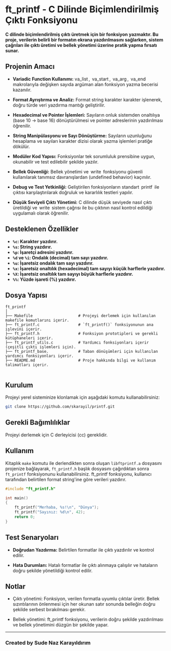 # ft_printf - C Dilinde Biçimlendirilmiş Çıktı Fonksiyonu

**C dilinde biçimlendirilmiş çıktı üretmek için bir fonksiyon yazmaktır. Bu proje, verilerin belirli bir formatın ekrana yazdırılmasını sağlarken, sistem çağrıları ile çıktı üretimi ve bellek yönetimi üzerine pratik yapma fırsatı sunar.**

## Projenin Amacı

*    **⁠⁠Variadic Function Kullanımı:**
    va_list ⁠, ⁠ va_start ⁠, ⁠ va_arg ⁠, ⁠ va_end ⁠ makrolarıyla değişken sayıda argüman alan fonksiyon yazma becerisi kazanılır.

*    **⁠Format Ayrıştırma ve Analiz:**
    Format string karakter karakter işlenerek, doğru türde veri yazdırma mantığı geliştirilir.

*    **⁠Hexadecimal ve Pointer İşlemleri:**
  Sayıların onluk sistemden onaltılıya (base 10 → base 16) dönüştürülmesi ve pointer adreslerinin yazdırılması öğrenilir.

*    **⁠String Manipülasyonu ve Sayı Dönüştürme:**
  Sayıların uzunluğunu hesaplama ve sayıları karakter dizisi olarak yazma işlemleri pratiğe dökülür.

*    **⁠Modüler Kod Yapısı:**
  Fonksiyonlar tek sorumluluk prensibine uygun, okunabilir ve test edilebilir şekilde yazılır.

*    **⁠Bellek Güvenliği:**
  Bellek yönetimi ve ⁠ write ⁠ fonksiyonu güvenli kullanılarak tanımsız davranışlardan (undefined behavior) kaçınılır.

*    **⁠Debug ve Test Yetkinliği:**
  Geliştirilen fonksiyonların standart ⁠ printf ⁠ ile çıktısı karşılaştırılarak doğruluk ve kararlılık testleri yapılır.

*    **⁠Düşük Seviyeli Çıktı Yönetimi:**
  C dilinde düşük seviyede nasıl çıktı üretildiği ve ⁠ write ⁠ sistem çağrısı ile bu çıktının nasıl kontrol edildiği uygulamalı olarak öğrenilir.

## Desteklenen Özellikler

*    **`%c`: Karakter yazdırır.**
*    **`%s`: String yazdırır.**
*    **`%p`: İşaretçi adresini yazdırır.**
*    **`%d` ve `%i`: Ondalık (decimal) tam sayı yazdırır.**
*    **`%u`: İşaretsiz ondalık tam sayı yazdırır.**
*    **`%x`: İşaretsiz onaltılık (hexadecimal) tam sayıyı küçük harflerle yazdırır.**
*    **`%X`: İşaretsiz onaltılık tam sayıyı büyük harflerle yazdırır.**
*    **`%%`: Yüzde işareti (%) yazdırır.**


## Dosya Yapısı

```
ft_printf
│
├── Makefile                    # Projeyi derlemek için kullanılan makefile komutlarını içerir.
├── ft_printf.c                 # `ft_printf()` fonksiyonunun ana işlevini içerir.
├── ft_printf.h                 # Fonksiyon prototipleri ve gerekli kütüphaneleri içerir.
├── ft_printf_utils.c           # Yardımcı fonksiyonları içerir (çeşitli çıktı işlemleri için).
├── ft_printf_base.             # Taban dönüşümleri için kullanılan yardımcı fonksiyonları içerir.
├── README.md                   # Proje hakkında bilgi ve kullanım talimatları içerir.


```

## Kurulum

Projeyi yerel sisteminize klonlamak için aşağıdaki komutu kullanabilirsiniz:

```bash
git clone https://github.com/skarayil/printf.git
```

## Gerekli Bağımlılıklar

Projeyi derlemek için C derleyicisi (cc) gereklidir.

## Kullanım

Kitaplık `make` komutu ile derlendikten sonra oluşan `libftprintf.a` dosyasını projenize bağlayarak, `ft_printf.h` başlık dosyasını çağırdıktan sonra `ft_printf` fonksiyonunu kullanabilirsiniz. ft_printf fonksiyonu, kullanıcı tarafından belirtilen format string'ine göre verileri yazdırır.

```c
#include "ft_printf.h"

int main()
{
    ft_printf("Merhaba, %s!\n", "Dünya");
    ft_printf("Sayınız: %d\n", 42);
    return 0;
}
```

## Test Senaryoları

*    **Doğrudan Yazdırma:**
  Belirtilen formatlar ile çıktı yazdırılır ve kontrol edilir.

*    **Hata Durumları:**
  Hatalı formatlar ile çıktı alınmaya çalışılır ve hataların doğru şekilde yönetildiği kontrol edilir.

## Notlar
* Çıktı yönetimi: Fonksiyon, verilen formatla uyumlu çıktılar üretir. Bellek sızıntılarının önlenmesi için her okunan satır sonunda belleğin doğru şekilde serbest bırakılması gerekir.

* Bellek yönetimi: ft_printf fonksiyonu, verilerin doğru şekilde yazdırılması ve bellek yönetimini düzgün bir şekilde yapar.

---

### Created by Sude Naz Karayıldırım
